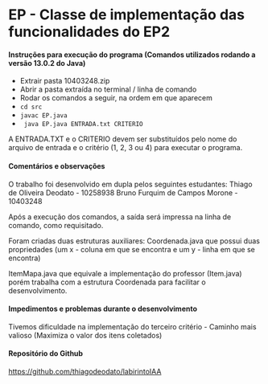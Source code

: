 # EP - Classe de implementação das funcionalidades do EP2

#### Instruções para execução do programa (Comandos utilizados rodando a versão 13.0.2 do Java)

- Extrair pasta 10403248.zip
- Abrir a pasta extraída no terminal / linha de comando
- Rodar os comandos a seguir, na ordem em que aparecem
- ``` cd src ```
- ``` javac EP.java ```
- ``` java EP.java ENTRADA.txt CRITERIO```

A ENTRADA.TXT e o CRITERIO devem ser substituídos pelo nome do arquivo de entrada e o critério (1, 2, 3 ou 4) para executar o programa.

#### Comentários e observações
O trabalho foi desenvolvido em dupla pelos seguintes estudantes:
Thiago de Oliveira Deodato - 10258938
Bruno Furquim de Campos Morone - 10403248

Após a execução dos comandos, a saída será impressa na linha de comando, como requisitado.

Foram criadas duas estruturas auxiliares:
Coordenada.java que possui duas propriedades (um x - coluna em que se encontra e um y - linha em que se encontra)

ItemMapa.java que equivale a implementação do professor (Item.java) porém trabalha com a estrutura Coordenada para facilitar o desenvolvimento.

#### Impedimentos e problemas durante o desenvolvimento
Tivemos dificuldade na implementação do terceiro critério - Caminho mais valioso (Maximiza o valor dos itens coletados)

#### Repositório do Github
https://github.com/thiagodeodato/labirintoIAA